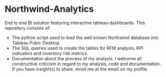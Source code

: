 # Northwind-Analytics
End to end BI solution featuring interactive tableau dashboards. This repository consists of:
- The python script used to load the well known Northwind database into Tableau Publc Desktop.
- The SQL queries used to create the tables for RFM analysis, KPI indicators and inventory risk metrics.
- Documentation about the process of my analysis.
I welcome all constructive criticism in regard to my analysis, code and documentation. If you have insight(s) to share, email me at the email on my profile. 
